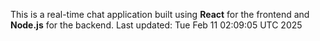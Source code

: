 This is a real-time chat application built using **React** for the frontend and **Node.js** for the backend.
Last updated: Tue Feb 11 02:09:05 UTC 2025
